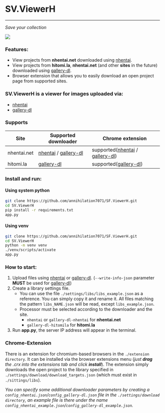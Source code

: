 # SV.ViewerH
___
*Save your collection*

![](https://files.catbox.moe/ac0yk1.png)

### Features:
- View projects from **nhentai.net** downloaded using [nhentai][1].
- View projects from **hitomi.la**, **nhentai.net** (and other **sites** in the future) downloaded using [gallery-dl][2].
- Browser extension that allows you to easily download an open project page from supported sites.

### SV.ViewerH is a viewer for images uploaded via:
- [nhentai][1]
- [gallery-dl][2]

### Supports
| Site        | Supported downloader           | Chrome extension                          |
|-------------|--------------------------------|-------------------------------------------|
| nhentai.net | [nhentai][1] / [gallery-dl][2] | supported([nhentai][1] / [gallery-dl][2]) |
| hitomi.la   | [gallery-dl][2]                | supported([gallery-dl][2])                |

### Install and run:
#### Using system python
```bash
git clone https://github.com/annihilation7071/SF.ViewerH.git
cd SV.ViewerH
pip install -r requirements.txt
app.py
```
#### Using venv
```bash
git clone https://github.com/annihilation7071/SF.ViewerH.git
cd SV.ViewerH
python -m venv venv
./venv/scripts/activate
app.py
```
### How to start:
1. Upload files using [nhentai][1] or [gallery-dl][2]. (```--write-info-json``` parameter **MUST** be used for [gallery-dl][2])
2. Create a library settings file.
   + You can use the file ```./settings/libs/libs_example.json``` as a reference. You can simply copy it and rename it. All files matching the pattern ```libs_NAME.json``` will be read, except ```libs_example.json```.
   + Processor must be selected according to the downloader and the site.
     + ```nhentai``` or ```gallery-dl-nhentai``` for **nhentai.net**
     + ```gallery-dl-hitomila``` for **hitomi.la** 
3. Run **app.py**, the server IP address will appear in the terminal.

### Chrome-Extension
There is an extension for chromium-based browsers in the ```./extension directory```.
It can be installed via the browser extensions menu (*just **drag** the .crx into the extensions tab and click **install***). The extension simply downloads the open project to the library specified in ```./settings/download/download_targets.json``` (which must exist in ```./sittings/libs```).

*You can specify some additional downloader parameters by creating a ```config_nhentai.json```/```config_gallery-dl.json``` file in the ```./settings/download directory```, an example file is there under the name ```config_nhentai_example.json```/```config_gallery-dl_example.json```.*

[1]: https://github.com/RicterZ/nhentai
[2]: https://github.com/mikf/gallery-dl
